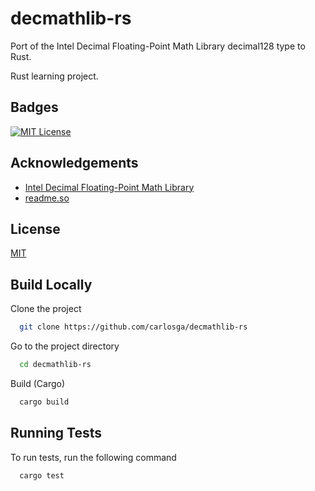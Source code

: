 # decmathlib-rs

Port of the Intel Decimal Floating-Point Math Library decimal128 type to Rust.

Rust learning project.

## Badges

[![MIT License](https://img.shields.io/badge/License-MIT-green.svg)](https://choosealicense.com/licenses/mit/)

## Acknowledgements

- [Intel Decimal Floating-Point Math Library](https://www.intel.com/content/www/us/en/developer/articles/tool/intel-decimal-floating-point-math-library.html)
- [readme.so](https://readme.so/editor)

## License

[MIT](https://choosealicense.com/licenses/mit/)

## Build Locally

Clone the project

```bash
  git clone https://github.com/carlosga/decmathlib-rs
```

Go to the project directory

```bash
  cd decmathlib-rs
```

Build (Cargo)

```bash
  cargo build
```
## Running Tests

To run tests, run the following command

```bash
  cargo test
```